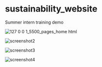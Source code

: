 # sustainability_website
Summer intern training demo



![127 0 0 1_5500_pages_home html](https://user-images.githubusercontent.com/94548705/181655277-43651cbc-58bc-4fdb-946d-7f34c7db23f7.png)

![screenshot2](https://user-images.githubusercontent.com/94548705/181655414-bc4d18ff-9215-42fa-a896-fbf89f8f4ead.png)

![screenshot3](https://user-images.githubusercontent.com/94548705/181655497-fc09d891-7145-4952-9eed-5117f8bfe5b4.png)

![screenshot4](https://user-images.githubusercontent.com/94548705/181655556-adc571b0-7b4b-4904-b447-0fc704cc43ef.png)
